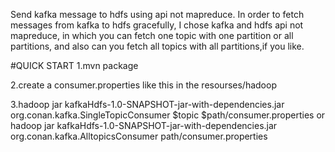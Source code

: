 Send kafka message to hdfs using api not mapreduce.
In order to fetch messages from kafka to hdfs gracefully,
I chose kafka and hdfs api not mapreduce, in which
you can fetch one topic with one partition or all partitions,
and also can you fetch all topics with all partitions,if you like.

#QUICK START
1.mvn package	

2.create a consumer.properties like this in the resourses/hadoop	

3.hadoop jar kafkaHdfs-1.0-SNAPSHOT-jar-with-dependencies.jar org.conan.kafka.SingleTopicConsumer $topic $path/consumer.properties
or hadoop jar kafkaHdfs-1.0-SNAPSHOT-jar-with-dependencies.jar org.conan.kafka.AlltopicsConsumer path/consumer.properties
